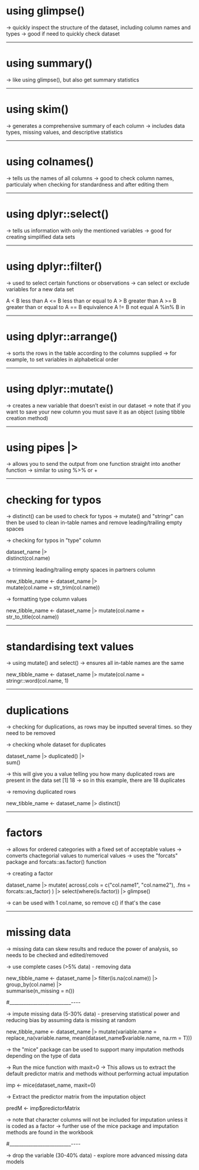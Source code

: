 # using glimpse()
-> quickly inspect the structure of the dataset, including column names and types
-> good if need to quickly check dataset

______________________________________________________________________________

# using summary()
-> like using glimpse(), but also get summary statistics

______________________________________________________________________________

# using skim()
-> generates a comprehensive summary of each column
-> includes data types, missing values, and descriptive statistics

______________________________________________________________________________

# using colnames()
-> tells us the names of all columns
-> good to check column names, particulaly when checking for standardness and after editing them

______________________________________________________________________________

# using dplyr::select()
-> tells us information with only the mentioned variables
-> good for creating simplified data sets

______________________________________________________________________________

# using dplyr::filter()
-> used to select certain functions or observations
-> can select or exclude variables for a new data set

A < B	less than
A <= B	less than or equal to
A > B	greater than
A >= B	greater than or equal to
A == B	equivalence
A != B	not equal
A %in% B	in

______________________________________________________________________________

# using dplyr::arrange()
-> sorts the rows in the table according to the columns supplied
-> for example, to set variables in alphabetical order

______________________________________________________________________________

# using dplyr::mutate()
-> creates a new variable that doesn’t exist in our dataset
-> note that if you want to save your new column you must save it as an object (using tibble creation method)

______________________________________________________________________________

# using pipes |>
-> allows you to send the output from one function straight into another function
-> similar to using %>% or +

______________________________________________________________________________

# checking for typos
-> distinct() can be used to check for typos
-> mutate() and "stringr" can then be used to clean in-table names and remove leading/trailing empty spaces

-> checking for typos in "type" column

dataset_name |>  
  distinct(col.name)

-> trimming leading/trailing empty spaces in partners column

new_tibble_name <- dataset_name |>  
  mutate(col.name = str_trim(col.name))

-> formatting type column values

new_tibble_name <- dataset_name |> 
  mutate(col.name = str_to_title(col.name))

______________________________________________________________________________

# standardising text values
-> using mutate() and select()
-> ensures all in-table names are the same

new_tibble_name <- dataset_name |> 
  mutate(col.name = stringr::word(col.name, 1)

______________________________________________________________________________

# duplications
-> checking for duplications, as rows may be inputted several times. so they need to be removed

-> checking whole dataset for duplicates

dataset_name |> 
  duplicated() |>  
  sum() 

-> this will give you a value telling you how many duplicated rows are present in the data set
[1] 18
-> so in this example, there are 18 duplicates

-> removing duplicated rows

new_tibble_name <- dataset_name |> 
    distinct()

______________________________________________________________________________

# factors
-> allows for ordered categories with a fixed set of acceptable values
-> converts chactegorial values to numerical values
-> uses the "forcats" package and forcats::as.factor() function

-> creating a factor

dataset_name |> 
  mutate(
    across(.cols = c("col.name1", "col.name2"),
           .fns = forcats::as_factor)
  ) |> 
  select(where(is.factor)) |> 
glimpse()

-> can be used with 1 col.name, so remove c() if that's the case

______________________________________________________________________________

# missing data
-> missing data can skew results and reduce the power of analysis, so needs to be checked and edited/removed

-> use complete cases (>5% data) - removing data

new_tibble_name <- dataset_name |>
  filter(is.na(col.name)) |> 
  group_by(col.name) |>                 
  summarise(n_missing = n())    

#__________________________----

-> impute missing data (5-30% data) - preserving statistical power and reducing bias by assuming data is missing at random

new_tibble_name <- dataset_name |> 
  mutate(variable.name = replace_na(variable.name, 
                                  mean(dataset_name$variable.name, na.rm = T)))

-> the "mice" package can be used to support many imputation methods depending on the type of data

-> Run the mice function with maxit=0
-> This allows us to extract the default predictor matrix and methods without performing actual imputation

imp <- mice(dataset_name, maxit=0)

-> Extract the predictor matrix from the imputation object

predM <- imp$predictorMatrix

-> note that character columns will not be included for imputation unless it is coded as a factor
-> further use of the mice package and imputation methods are found in the workbook

#__________________________----

-> drop the variable (30-40% data) - explore more advanced missing data models
